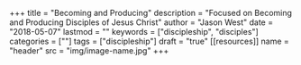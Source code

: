 +++
title = "Becoming and Producing"
description = "Focused on Becoming and Producing Disciples of Jesus Christ"
author = "Jason West"
date = "2018-05-07"
lastmod = ""
keywords = ["discipleship", "disciples"]
categories = [""]
tags = ["discipleship"]
draft = "true"
[[resources]]
  name = "header"
  src = "img/image-name.jpg"
+++
